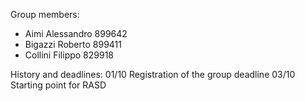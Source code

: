 Group members:
- Aimi Alessandro 899642
- Bigazzi Roberto 899411
- Collini Filippo 829918

History and deadlines:
01/10 Registration of the group deadline
03/10 Starting point for RASD
